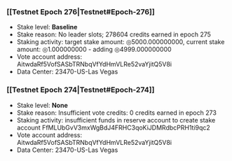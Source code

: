 ### [[Testnet Epoch 276|Testnet#Epoch-276]]
* Stake level: **Baseline**
* Stake reason: No leader slots; 278604 credits earned in epoch 275
* Staking activity: target stake amount: ◎5000.000000000, current stake amount: ◎1.000000000 - adding ◎4999.000000000
* Vote account address: AitwdaRf5VofSASbTRNbqVfYdHmVLRe52vaYjitQ5V8i
* Data Center: 23470-US-Las Vegas
### [[Testnet Epoch 274|Testnet#Epoch-274]]
* Stake level: **None**
* Stake reason: Insufficient vote credits: 0 credits earned in epoch 273
* Staking activity: insufficient funds in reserve account to create stake account FfMLUbGvV3mxWgBdJ4FRHC3qoKiJDMRdbcPRH1ti9qc2
* Vote account address: AitwdaRf5VofSASbTRNbqVfYdHmVLRe52vaYjitQ5V8i
* Data Center: 23470-US-Las Vegas